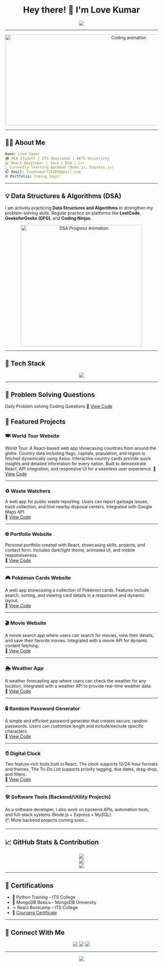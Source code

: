 
<h1 align="center">Hey there! 👋 I'm Love Kumar</h1>

<p align="center">
  <img src="https://readme-typing-svg.demolab.com/?lines=Creative+Developer;Creative+Software+Developer;Web+Developer+%7C+MCA+Passout;Always+Learning+and+Building!&center=true&width=500&height=45&font=Fira+Code&color=00FFFF&vCenter=true&size=22" />
</p>

---

<p align="center">
<!--   <img src="https://media.giphy.com/media/3ohs4BSacFKI7A717y/giphy.gif" width="200" alt="dev working" /> -->
    <img src="https://media.giphy.com/media/qgQUggAC3Pfv687qPC/giphy.gif" width="800" height = "300"alt="Coding animation" />



</p>

---

## 🙋‍♂️ About Me

```yaml
Name: Love Kumar
🎓 MCA Student | ITS Ghaziabad | AKTU University
💻 React Developer | Java | DSA | C++
🌱 Currently learning Backend (Node.js, Express.js)
📫 Email: lovekumar714283@gmail.com
🌐 Portfolio: Coming Soon!
```

---

## 💡 Data Structures & Algorithms (DSA)
I am actively practicing **Data Structures and Algorithms** to strengthen my problem-solving skills. Regular practice on platforms like **LeetCode**, **GeeksforGeeks (GFG)**, and **Coding Ninjas**.

<p align="center">
  <img src="https://your-gif-link-here.com/animated-dsa-gif.gif" width="400" alt="DSA Progress Animation" />
</p>

---

## 🚀 Tech Stack

<p align="center">
  <img src="https://skillicons.dev/icons?i=react,js,html,css,tailwind,cpp,java,nodejs,express,mysql,github" />
</p>

---

## 🎯 Problem Solving Questions
Daily Problem solving Coding Questions
🔗 [View Code](https://github.com/LoveKumar7142/DSA-Questions)

## 🎯 Featured Projects

### 🍽️ World Tour Website
World Tour: A React-based web app showcasing countries from around the globe. Country data including flags, capitals, population, and region is fetched dynamically using Axios. Interactive country cards provide quick insights and detailed information for every nation. Built to demonstrate React, API integration, and responsive UI for a seamless user experience.
🔗 [View Code](https://github.com/LoveKumar7142/World-Tour)

---

### ♻️ Waste Watchers  
A web app for public waste reporting. Users can report garbage issues, track collection, and find nearby disposal centers. Integrated with Google Maps API.  
🔗 [View Code](https://github.com/LoveKumar7142/waste-watchers)

---

### 🌐 Portfolio Website  
Personal portfolio created with React, showcasing skills, projects, and contact form. Includes dark/light theme, animated UI, and mobile responsiveness.  
🔗 [View Code](https://github.com/LoveKumar7142/Portfolio_Webpage)

---

### 🎮 Pokémon Cards Website  
A web app showcasing a collection of Pokémon cards. Features include search, sorting, and viewing card details in a responsive and dynamic layout.  
🔗 [View Code](https://github.com/LoveKumar7142/React_Pokemon_Cards)

---

### 🎬 Movie Website  
A movie search app where users can search for movies, view their details, and save their favorite movies. Integrated with a movie API for dynamic content fetching.  
🔗 [View Code](https://github.com/LoveKumar7142/Movie_Web_By_ReactJs_Tailwind)

---

### 🌦️ Weather App  
A weather forecasting app where users can check the weather for any location. Integrated with a weather API to provide real-time weather data.  
🔗 [View Code](https://github.com/LoveKumar7142/Weather)

---

### 🔒 Random Password Generator  
A simple and efficient password generator that creates secure, random passwords. Users can customize length and include/exclude specific characters.  
🔗 [View Code](https://github.com/LoveKumar7142/rendom-grnerator)

---

### ⏰ Digital Clock  
Two feature-rich tools built in React. The clock supports 12/24-hour formats and themes. The To-Do List supports priority tagging, due dates, drag-drop, and filters.  
🔗 [View Code](https://github.com/LoveKumar7142/Digital-clock)

---

### 🛠️ Software Tools (Backend/Utility Projects)  
As a software developer, I also work on backend APIs, automation tools, and full-stack systems (Node.js + Express + MySQL).  
📦 More backend projects coming soon...


---

## 📈 GitHub Stats & Contribution

<p align="center">
  <img src="https://github-readme-streak-stats.herokuapp.com/?user=LoveKumar7142&theme=tokyonight" />
  <br />
  <img src="https://github-readme-stats.vercel.app/api?username=LoveKumar7142&show_icons=true&theme=tokyonight" />
  <br />
  <img src="https://github-readme-stats.vercel.app/api/top-langs/?username=LoveKumar7142&layout=compact&theme=tokyonight" />
</p>

---

## 🧾 Certifications

- 🐍 Python Training – ITS College  
- 🍃 MongoDB Basics – MongoDB University  
- ⚛️ React Bootcamp – ITS College  
- 📜 [Coursera Certificate](https://www.coursera.org/account/accomplishments/verify/4DPKQ4SGWRKG)

---

## 🔗 Connect With Me

<p align="center">
  <a href="https://www.linkedin.com/in/love-kumar-327299212/"><img src="https://img.shields.io/badge/LinkedIn-%230077B5.svg?style=for-the-badge&logo=linkedin&logoColor=white" target = "_blank" /></a>
  <a href="mailto:lovekumar714283@gmail.com"><img src="https://img.shields.io/badge/Gmail-D14836?style=for-the-badge&logo=gmail&logoColor=white" target = "_blank"/></a>
  <a href="https://github.com/LoveKumar7142"><img src="https://img.shields.io/badge/GitHub-100000?style=for-the-badge&logo=github&logoColor=white" /></a>
</p>

---

<p align="center">
  <img src="https://quotes-github-readme.vercel.app/api?type=horizontal&theme=merko" />
</p>
